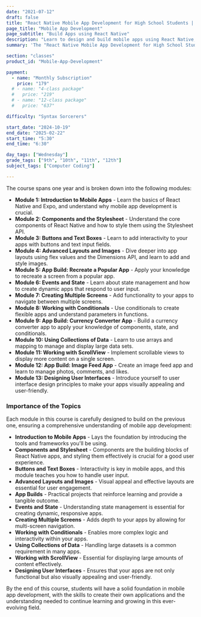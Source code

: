 ```yaml
---
date: "2021-07-12"
draft: false
title: "React Native Mobile App Development for High School Students | Blue Ridge Boost"
page_title: "Mobile App Development"
page_subtitle: "Build Apps using React Native" 
description: "Learn to design and build mobile apps using React Native, a powerful framework used by top tech companies, in this comprehensive high school course."
summary: 'The "React Native Mobile App Development for High School Students" course is designed to equip students with the skills to create dynamic and scalable mobile applications. Over the course of a year, students will delve into the React Native framework, learning to use components, stylesheets, state management, and more to build apps that run seamlessly on their smartphones. With a mix of web-based and hands-on activities, including collaborative exercises and digital presentations, students will gain practical experience in mobile app development. This course is ideal for those with prior knowledge in JavaScript and web design, providing an engaging and comprehensive introduction to the world of mobile app creation.'

section: "classes"
product_id: "Mobile-App-Development"

payment:
  - name: "Monthly Subscription"
    price: "179"
  # - name: "4-class package"
  #   price: "219"
  # - name: "12-class package"
  #   price: "637"

difficulty: "Syntax Sorcerers"

start_date: "2024-10-19"
end_date: "2025-02-22"
start_time: "5:30"
end_time: "6:30"

day_tags: ["Wednesday"]
grade_tags: ["9th", "10th", "11th", "12th"]
subject_tags: ["Computer Coding"]

---
```


<p>The course spans one year and is broken down into the following modules:</p>
<ul>
    <li><strong>Module 1: Introduction to Mobile Apps</strong> - Learn the basics of React Native and Expo, and understand why mobile app development is crucial.</li>
    <li><strong>Module 2: Components and the Stylesheet</strong> - Understand the core components of React Native and how to style them using the Stylesheet API.</li>
    <li><strong>Module 3: Buttons and Text Boxes</strong> - Learn to add interactivity to your apps with buttons and text input fields.</li>
    <li><strong>Module 4: Advanced Layouts and Images</strong> - Dive deeper into app layouts using flex values and the Dimensions API, and learn to add and style images.</li>
    <li><strong>Module 5: App Build: Recreate a Popular App</strong> - Apply your knowledge to recreate a screen from a popular app.</li>
    <li><strong>Module 6: Events and State</strong> - Learn about state management and how to create dynamic apps that respond to user input.</li>
    <li><strong>Module 7: Creating Multiple Screens</strong> - Add functionality to your apps to navigate between multiple screens.</li>
    <li><strong>Module 8: Working with Conditionals</strong> - Use conditionals to create flexible apps and understand parameters in functions.</li>
    <li><strong>Module 9: App Build: Currency Converter App</strong> - Build a currency converter app to apply your knowledge of components, state, and conditionals.</li>
    <li><strong>Module 10: Using Collections of Data</strong> - Learn to use arrays and mapping to manage and display large data sets.</li>
    <li><strong>Module 11: Working with ScrollView</strong> - Implement scrollable views to display more content on a single screen.</li>
    <li><strong>Module 12: App Build: Image Feed App</strong> - Create an image feed app and learn to manage photos, comments, and likes.</li>
    <li><strong>Module 13: Designing User Interfaces</strong> - Introduce yourself to user interface design principles to make your apps visually appealing and user-friendly.</li>
</ul>

<h3>Importance of the Topics</h3>
<p>Each module in this course is carefully designed to build on the previous one, ensuring a comprehensive understanding of mobile app development:</p>
<ul>
    <li><strong>Introduction to Mobile Apps</strong> - Lays the foundation by introducing the tools and frameworks you'll be using.</li>
    <li><strong>Components and Stylesheet</strong> - Components are the building blocks of React Native apps, and styling them effectively is crucial for a good user experience.</li>
    <li><strong>Buttons and Text Boxes</strong> - Interactivity is key in mobile apps, and this module teaches you how to handle user input.</li>
    <li><strong>Advanced Layouts and Images</strong> - Visual appeal and effective layouts are essential for user engagement.</li>
    <li><strong>App Builds</strong> - Practical projects that reinforce learning and provide a tangible outcome.</li>
    <li><strong>Events and State</strong> - Understanding state management is essential for creating dynamic, responsive apps.</li>
    <li><strong>Creating Multiple Screens</strong> - Adds depth to your apps by allowing for multi-screen navigation.</li>
    <li><strong>Working with Conditionals</strong> - Enables more complex logic and interactivity within your apps.</li>
    <li><strong>Using Collections of Data</strong> - Handling large datasets is a common requirement in many apps.</li>
    <li><strong>Working with ScrollView</strong> - Essential for displaying large amounts of content effectively.</li>
    <li><strong>Designing User Interfaces</strong> - Ensures that your apps are not only functional but also visually appealing and user-friendly.</li>
</ul>

<p>By the end of this course, students will have a solid foundation in mobile app development, with the skills to create their own applications and the understanding needed to continue learning and growing in this ever-evolving field.</p>
